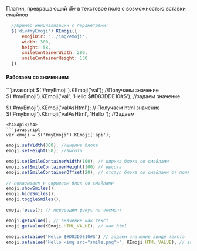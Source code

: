 Плагин, превращающий div в текстовое поле с возможностью вставки смайлов
```javascript
  //Пример инициализации с параметрами:
  $('div#myEmoji').KEmoji({
      emojiDir: '../img/emoji',
      width: 300,
      height: 58,
      smileContainerWidth: 280,
      smileContainerHeight: 150
  });
```
<h4>Работаем со значением</h4>
```javascript
  $('#myEmoji').KEmoji('val'); //Получаем значение
  $('#myEmoji').KEmoji('val', 'Hello $#D83DDE10#$'); //задаем значение

  $('#myEmoji').KEmoji('valAsHtml'); // Получаем html значение
  $('#myEmoji').KEmoji('valAsHtml', 'Hello <img src="">'); //Задаем
```
<h4>Api</h4>
```javascript
var emoji = $('#myEmoji').KEmoji('api');
```

```javascript
emoji.setWidth(300); //ширина блока
emoji.setHeight(58); //высота
```
```javascript
emoji.setSmileContainerWidth(100); // ширина блока со смайлами
emoji.setSmileContainerHeight(100) // высота
emoji.setSmileContainerOffset(20); // отступ блока со смайлами от поля ввода
```

```javascript
// показываем и скрываем блок со смайлами
emoji.showSmiles();
emoji.hideSmiles();
emoji.toggleSmiles();
```

```javascript
emoji.focus(); // переводим фокус на элемент
```

```javascript
emoji.getValue(); // значение как текст
emoji.getValue(KEmoji.HTML_VALUE); // как html

emoji.setValue('Hello $#D83DDE10#$') // задаем значение ввиде текста
emoji.setValue('Hello <img src="smile.png">', KEmoji.HTML_VALUE); // задаем html (не рекомендуется)
```
